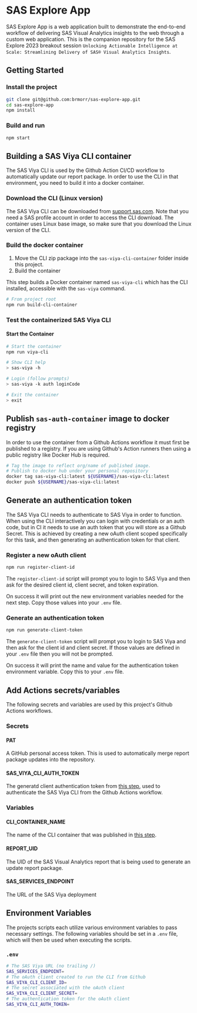 # SAS Explore App

SAS Explore App is a web application built to demonstrate the end-to-end workflow of delivering SAS Visual Analytics insights to the web through a custom web application. This is the companion repository for the SAS Explore 2023 breakout session `Unlocking Actionable Intelligence at Scale: Streamlining Delivery of SAS® Visual Analytics Insights`.

## Getting Started

### Install the project
```bash
git clone git@github.com:brmorr/sas-explore-app.git
cd sas-explore-app
npm install
```

### Build and run
```bash
npm start
```
## Building a SAS Viya CLI container
The SAS Viya CLI is used by the Github Action CI/CD workflow to automatically update our report package. In order to use the CLI in that environment, you need to build it into a docker container.

### Download the CLI (Linux version)
The SAS Viya CLI can be downloaded from [support.sas.com](https://support.sas.com/downloads/package.htm?pid=2512). Note that you need a SAS profile account in order to access the CLI download. The container uses Linux base image, so make sure that you download the Linux version of the CLI.

### Build the docker container
1. Move the CLI zip package into the `sas-viya-cli-container` folder inside this project.
2. Build the container

This step builds a Docker container named `sas-viya-cli` which has the CLI installed, accessible with the `sas-viya` command.

```bash
# From project root
npm run build-cli-container
```

### Test the containerized SAS Viya CLI
#### Start the Container
```bash
# Start the container
npm run viya-cli

# Show CLI help
> sas-viya -h

# Login (follow prompts)
> sas-viya -k auth loginCode

# Exit the container
> exit
```

## Publish `sas-auth-container` image to docker registry
In order to use the container from a Github Actions workflow it must first be published to a registry. If you are using Github's Action runners then using a public registry like Docker Hub is required.

```bash
# Tag the image to reflect org/name of published image.
# Publish to docker hub under your personal repository
docker tag sas-viya-cli:latest ${USERNAME}/sas-viya-cli:latest
docker push ${USERNAME}/sas-viya-cli:latest
```

## Generate an authentication token
The SAS Viya CLI needs to authenticate to SAS Viya in order to function.  When using the CLI interactively you can login with credentials or an auth code, but in CI it needs to use an auth token that you will store as a Github Secret. This is achieved by creating a new oAuth client scoped specifically for this task, and then generating an authentication token for that client.

### Register a new oAuth client
```bash
npm run register-client-id
```
The `register-client-id` script will prompt you to login to SAS Viya and then ask for the desired client id, client secret, and token expiration.

On success it will print out the new environment variables needed for the next step. Copy those values into your `.env` file.

### Generate an authentication token
```bash
npm run generate-client-token
```
The `generate-client-token` script will prompt you to login to SAS Viya and then ask for the client id and client secret. If those values are defined in your `.env` file then you will not be prompted.

On success it will print the name and value for the authentication token environment variable. Copy this to your `.env` file.

## Add Actions secrets/variables
The following secrets and variables are used by this project's Github Actions workflows.

### Secrets
#### PAT
A GitHub personal access token.  This is used to automatically merge report package updates into the repository.
#### SAS_VIYA_CLI_AUTH_TOKEN
The generatd client authentication token from [this step](#generate-an-authentication-token-1), used to authenticate the SAS Viya CLI from the Github Actions workflow.
### Variables
#### CLI_CONTAINER_NAME
The name of the CLI container that was published in [this step](#publish-sas-auth-container-image-to-docker-registry).
#### REPORT_UID
The UID of the SAS Visual Analytics report that is being used to generate an update report package.
#### SAS_SERVICES_ENDPOINT
The URL of the SAS Viya deployment

## Environment Variables
The projects scripts each utilize various environment variables to pass necessary settings.  The following variables should be set in a `.env` file, which will then be used when executing the scripts.

### `.env`
``` bash
# The SAS Viya URL (no trailing /)
SAS_SERVICES_ENDPOINT=
# The oAuth client created to run the CLI from Github
SAS_VIYA_CLI_CLIENT_ID=
# The secret associated with the oAuth client
SAS_VIYA_CLI_CLIENT_SECRET=
# The authentication token for the oAuth client
SAS_VIYA_CLI_AUTH_TOKEN=
```